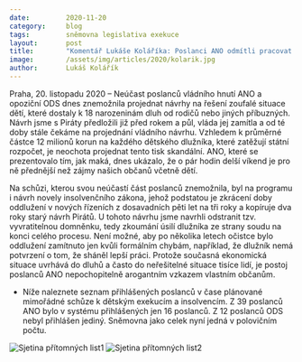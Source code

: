 ```yaml
---
date:         2020-11-20
category:     blog
tags:         sněmovna legislativa exekuce
layout:       post
title:        "Komentář Lukáše Koláříka: Poslanci ANO odmítli pracovat v pátek odpoledne a pomoci nespravedlivě zadluženým dětem"
image:        /assets/img/articles/2020/kolarik.jpg
author:       Lukáš Kolářík
---
```



 

Praha, 20. listopadu 2020 – Neúčast poslanců vládního hnutí ANO a opoziční ODS dnes znemožnila projednat návrhy na řešení zoufalé situace dětí, které dostaly k 18 narozeninám dluh od rodičů nebo jiných příbuzných. Návrh jsme s Piráty předložili již před rokem a půl, vláda jej zamítla a od té doby stále čekáme na projednání vládního návrhu. Vzhledem k průměrné částce 12 milionů korun na každého dětského dlužníka, které zatěžují státní rozpočet, je neochota projednat tento tisk skandální. ANO, které se prezentovalo tím, jak maká, dnes ukázalo, že o pár hodin delší víkend je pro ně přednější než zájmy našich občanů včetně dětí.

Na schůzi, kterou svou neúčastí část poslanců znemožnila, byl na programu i návrh novely insolvenčního zákona, jehož podstatou je zkrácení doby oddlužení v nových řízeních z dosavadních pěti let na tři roky a kopíruje dva roky starý návrh Pirátů. U tohoto návrhu jsme navrhli odstranit tzv. vyvratitelnou domněnku, tedy zkoumání úsilí dlužníka ze strany soudu na konci celého procesu. Není možné, aby po několika letech očistce bylo oddlužení zamítnuto jen kvůli formálním chybám, například, že dlužník nemá potvrzení o tom, že sháněl lepší práci. Protože současná ekonomická situace uvrhává do dluhů a často do neřešitelné situace tisíce lidí, je postoj poslanců ANO nepochopitelně arogantním vzkazem vlastním občanům.

* Níže naleznete seznam přihlášených poslanců v čase plánované mimořádné schůze k dětským exekucím a insolvencím. Z 39 poslanců ANO bylo v systému přihlášených jen 16 poslanců. Z 12 poslanců ODS nebyl přihlášen jediný. Sněmovna jako celek nyní jedná v polovičním počtu. 

![Sjetina přítomných list1](https://pirati.cz/assets/img/articles/2020/sjetina-psp-20-11.jpg)
![Sjetina přítomných list2](https://pirati.cz/assets/img/articles/2020/sjetina2-psp-20-11.jpg)
